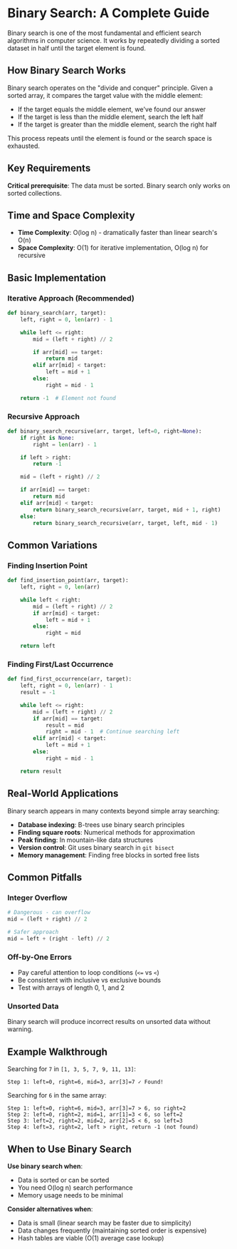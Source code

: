 # Binary Search: A Complete Guide

Binary search is one of the most fundamental and efficient search algorithms in computer science. It works by repeatedly dividing a sorted dataset in half until the target element is found.

## How Binary Search Works

Binary search operates on the "divide and conquer" principle. Given a sorted array, it compares the target value with the middle element:

- If the target equals the middle element, we've found our answer
- If the target is less than the middle element, search the left half
- If the target is greater than the middle element, search the right half

This process repeats until the element is found or the search space is exhausted.

## Key Requirements

**Critical prerequisite**: The data must be sorted. Binary search only works on sorted collections.

## Time and Space Complexity

- **Time Complexity**: O(log n) - dramatically faster than linear search's O(n)
- **Space Complexity**: O(1) for iterative implementation, O(log n) for recursive

## Basic Implementation

### Iterative Approach (Recommended)

```python
def binary_search(arr, target):
    left, right = 0, len(arr) - 1

    while left <= right:
        mid = (left + right) // 2

        if arr[mid] == target:
            return mid
        elif arr[mid] < target:
            left = mid + 1
        else:
            right = mid - 1

    return -1  # Element not found
```

### Recursive Approach

```python
def binary_search_recursive(arr, target, left=0, right=None):
    if right is None:
        right = len(arr) - 1

    if left > right:
        return -1

    mid = (left + right) // 2

    if arr[mid] == target:
        return mid
    elif arr[mid] < target:
        return binary_search_recursive(arr, target, mid + 1, right)
    else:
        return binary_search_recursive(arr, target, left, mid - 1)
```

## Common Variations

### Finding Insertion Point

```python
def find_insertion_point(arr, target):
    left, right = 0, len(arr)

    while left < right:
        mid = (left + right) // 2
        if arr[mid] < target:
            left = mid + 1
        else:
            right = mid

    return left
```

### Finding First/Last Occurrence

```python
def find_first_occurrence(arr, target):
    left, right = 0, len(arr) - 1
    result = -1

    while left <= right:
        mid = (left + right) // 2
        if arr[mid] == target:
            result = mid
            right = mid - 1  # Continue searching left
        elif arr[mid] < target:
            left = mid + 1
        else:
            right = mid - 1

    return result
```

## Real-World Applications

Binary search appears in many contexts beyond simple array searching:

- **Database indexing**: B-trees use binary search principles
- **Finding square roots**: Numerical methods for approximation
- **Peak finding**: In mountain-like data structures
- **Version control**: Git uses binary search in `git bisect`
- **Memory management**: Finding free blocks in sorted free lists

## Common Pitfalls

### Integer Overflow

```python
# Dangerous - can overflow
mid = (left + right) // 2

# Safer approach
mid = left + (right - left) // 2
```

### Off-by-One Errors

- Pay careful attention to loop conditions (`<=` vs `<`)
- Be consistent with inclusive vs exclusive bounds
- Test with arrays of length 0, 1, and 2

### Unsorted Data

Binary search will produce incorrect results on unsorted data without warning.

## Example Walkthrough

Searching for `7` in `[1, 3, 5, 7, 9, 11, 13]`:

```
Step 1: left=0, right=6, mid=3, arr[3]=7 ✓ Found!
```

Searching for `6` in the same array:

```
Step 1: left=0, right=6, mid=3, arr[3]=7 > 6, so right=2
Step 2: left=0, right=2, mid=1, arr[1]=3 < 6, so left=2
Step 3: left=2, right=2, mid=2, arr[2]=5 < 6, so left=3
Step 4: left=3, right=2, left > right, return -1 (not found)
```

## When to Use Binary Search

**Use binary search when**:

- Data is sorted or can be sorted
- You need O(log n) search performance
- Memory usage needs to be minimal

**Consider alternatives when**:

- Data is small (linear search may be faster due to simplicity)
- Data changes frequently (maintaining sorted order is expensive)
- Hash tables are viable (O(1) average case lookup)
